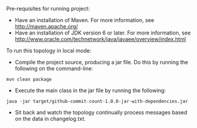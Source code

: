 Pre-requisites for running project:

*  Have an installation of Maven.  For more information, see http://maven.apache.org/
*  Have an installation of JDK version 6 or later.  For more information, see http://www.oracle.com/technetwork/java/javaee/overview/index.html

To run this topology in local mode:

*  Compile the project source, producing a jar file.  Do this by running the following on the command-line:

```
mvn clean package
```

*  Execute the main class in the jar file by running the following:

```
java -jar target/github-commit-count-1.0.0-jar-with-dependencies.jar
```

*  Sit back and watch the topology continually process messages based on the data in changelog.txt.